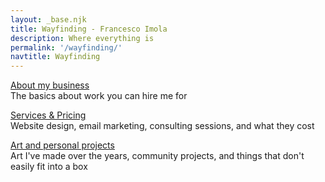 ```yaml
---
layout: _base.njk
title: Wayfinding - Francesco Imola
description: Where everything is
permalink: '/wayfinding/'
navtitle: Wayfinding
---
```

<section class="wayfinding-wrapper pad-bottom">

[About my business](/studio) <br>The basics about work you can hire me for


[Services & Pricing](/services) <br>Website design, email marketing, consulting sessions, and what they cost


[Art and personal projects](/playground) <br>Art I've made over the years, community projects, and things that don't easily fit into a box


</section>